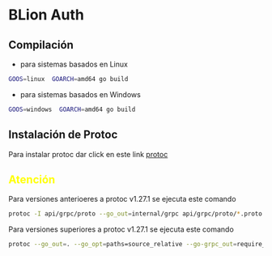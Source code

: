 # BLion Auth

## Compilación

* para sistemas basados en Linux

````bash
GOOS=linux  GOARCH=amd64 go build 
````

* para sistemas basados en Windows

````bash
GOOS=windows  GOARCH=amd64 go build 
````


## Instalación de Protoc
Para instalar protoc dar click en este link [protoc](https://github.com/protocolbuffers/protobuf/releases)

## <span style="color:yellow">Atención</span>

Para versiones anterioeres a protoc v1.27.1 se ejecuta este comando
````bash
protoc -I api/grpc/proto --go_out=internal/grpc api/grpc/proto/*.proto
````
Para versiones superiores a protoc v1.27.1 se ejecuta este comando
````bash
protoc --go_out=. --go_opt=paths=source_relative --go-grpc_out=require_unimplemented_servers=false:. --go-grpc_opt=paths=source_relative api/grpc/proto/*.proto
````
